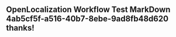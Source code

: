 <properties
ms.topic="hero-topic"
ms.test1="hero-topic"
ms.test2="test"/>

## OpenLocalization Workflow Test MarkDown 4ab5cf5f-a516-40b7-8ebe-9ad8fb48d620 thanks!
